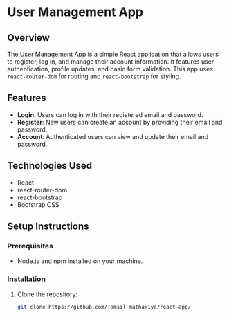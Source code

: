 # User Management App

## Overview

The User Management App is a simple React application that allows users to register, log in, and manage their account information. It features user authentication, profile updates, and basic form validation. This app uses `react-router-dom` for routing and `react-bootstrap` for styling.

## Features

- **Login**: Users can log in with their registered email and password.
- **Register**: New users can create an account by providing their email and password.
- **Account**: Authenticated users can view and update their email and password.

## Technologies Used

- React
- react-router-dom
- react-bootstrap
- Bootstrap CSS

## Setup Instructions

### Prerequisites

- Node.js and npm installed on your machine.

### Installation

1. Clone the repository:

   ```bash
   git clone https://github.com/Tamsil-mathakiya/react-app/
